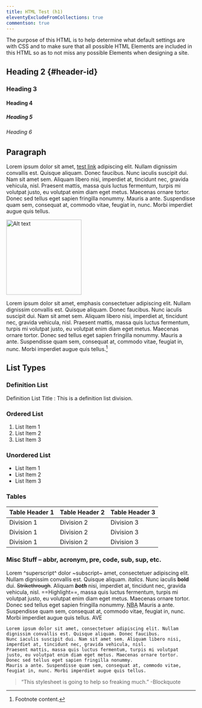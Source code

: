 ```yaml
---
title: HTML Test (h1)
eleventyExcludeFromCollections: true
commentson: true
---
```


The purpose of this HTML is to help determine what default settings are with CSS and to make sure that all possible HTML Elements are included in this HTML so as to not miss any possible Elements when designing a site.

## Heading 2 {#header-id}
### Heading 3
#### Heading 4
##### Heading 5
###### Heading 6

## Paragraph

Lorem ipsum dolor sit amet, [test link](https://example.com/) adipiscing elit. Nullam dignissim convallis est. Quisque aliquam. Donec faucibus. Nunc iaculis suscipit dui. Nam sit amet sem. Aliquam libero nisi, imperdiet at, tincidunt nec, gravida vehicula, nisl. Praesent mattis, massa quis luctus fermentum, turpis mi volutpat justo, eu volutpat enim diam eget metus. Maecenas ornare tortor. Donec sed tellus eget sapien fringilla nonummy. Mauris a ante. Suspendisse quam sem, consequat at, commodo vitae, feugiat in, nunc. Morbi imperdiet augue quis tellus.

<img src="https://cascading.space/bin/img/animation.gif" alt="Alt text" class="pixel" width="200">

Lorem ipsum dolor sit amet, emphasis consectetuer adipiscing elit. Nullam dignissim convallis est. Quisque aliquam. Donec faucibus. Nunc iaculis suscipit dui. Nam sit amet sem. Aliquam libero nisi, imperdiet at, tincidunt nec, gravida vehicula, nisl. Praesent mattis, massa quis luctus fermentum, turpis mi volutpat justo, eu volutpat enim diam eget metus. Maecenas ornare tortor. Donec sed tellus eget sapien fringilla nonummy. Mauris a ante. Suspendisse quam sem, consequat at, commodo vitae, feugiat in, nunc. Morbi imperdiet augue quis tellus.[^1]

## List Types

### Definition List

Definition List Title
: This is a definition list division.

### Ordered List

1. List Item 1
2. List Item 2
3. List Item 3

### Unordered List

- List Item 1
- List Item 2
- List Item 3

### Tables

| Table Header 1 | Table Header 2 | Table Header 3 |
| -------------- | -------------- | -------------- |
| Division 1     | Division 2     | Division 3     |
| Division 1     | Division 2     | Division 3     |
| Division 1     | Division 2     | Division 3     |

### Misc Stuff – abbr, acronym, pre, code, sub, sup, etc.

Lorem ^superscript^ dolor ~subscript~ amet, consectetuer adipiscing elit. Nullam dignissim convallis est. Quisque aliquam. *italics*. Nunc iaculis **bold** dui. ~~Strikethrough~~. Aliquam ***both*** nisi, imperdiet at, tincidunt nec, gravida vehicula, nisl. ==Highlight==, massa quis luctus fermentum, turpis mi volutpat justo, eu volutpat enim diam eget metus. Maecenas ornare tortor. Donec sed tellus eget sapien fringilla nonummy. <acronym title="National Basketball Association">NBA</acronym> Mauris a ante. Suspendisse quam sem, consequat at, commodo vitae, feugiat in, nunc. Morbi imperdiet augue quis tellus. AVE

```
Lorem ipsum dolor sit amet, consectetuer adipiscing elit. Nullam dignissim convallis est. Quisque aliquam. Donec faucibus. 
Nunc iaculis suscipit dui. Nam sit amet sem. Aliquam libero nisi, imperdiet at, tincidunt nec, gravida vehicula, nisl. 
Praesent mattis, massa quis luctus fermentum, turpis mi volutpat justo, eu volutpat enim diam eget metus. Maecenas ornare tortor. 
Donec sed tellus eget sapien fringilla nonummy. 
Mauris a ante. Suspendisse quam sem, consequat at, commodo vitae, feugiat in, nunc. Morbi imperdiet augue quis tellus.  
```

> “This stylesheet is going to help so freaking much.”
> -Blockquote

[^1]: Footnote content.
